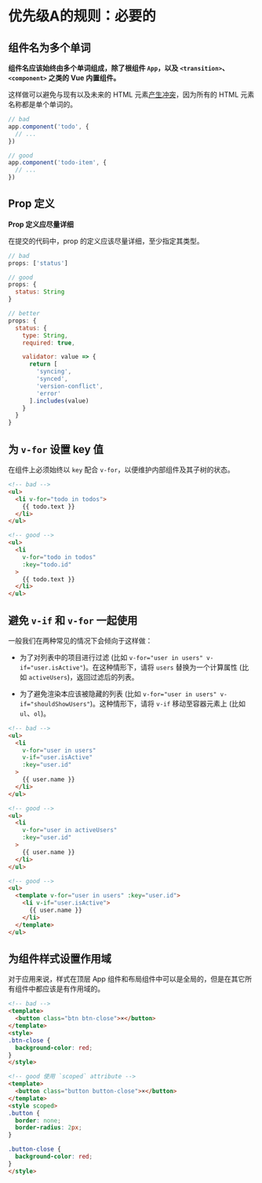 # 优先级A的规则：必要的

## 组件名为多个单词

**组件名应该始终由多个单词组成，除了根组件 `App`，以及 `<transition>`、`<component>` 之类的 Vue 内置组件。**

这样做可以避免与现有以及未来的 HTML 元素[产生冲突](https://html.spec.whatwg.org/multipage/custom-elements.html#valid-custom-element-name)，因为所有的 HTML 元素名称都是单个单词的。

```js
// bad
app.component('todo', {
  // ...
})

// good
app.component('todo-item', {
  // ...
})
```

## Prop 定义

**Prop 定义应尽量详细**

在提交的代码中，prop 的定义应该尽量详细，至少指定其类型。

<!-- ::: details 详解
细致的 **prop** 定义有两个优势：

- 它们写明了组件的 API，所以组件的设计用法可以通俗易懂；
- 在开发环境下，如果为一个组件提供了格式不正确的 prop，Vue 将会告警，以帮助你捕获潜在的错误来源。
::: -->

```js
// bad
props: ['status']

// good
props: {
  status: String
}

// better
props: {
  status: {
    type: String,
    required: true,

    validator: value => {
      return [
        'syncing',
        'synced',
        'version-conflict',
        'error'
      ].includes(value)
    }
  }
}
```

## 为 `v-for` 设置 key 值

在组件上必须始终以 `key` 配合 `v-for`，以便维护内部组件及其子树的状态。

```html
<!-- bad -->
<ul>
  <li v-for="todo in todos">
    {{ todo.text }}
  </li>
</ul>

<!-- good -->
<ul>
  <li
    v-for="todo in todos"
    :key="todo.id"
  >
    {{ todo.text }}
  </li>
</ul>
```

## 避免 `v-if` 和 `v-for` 一起使用

一般我们在两种常见的情况下会倾向于这样做：

- 为了对列表中的项目进行过滤 (比如 `v-for="user in users" v-if="user.isActive"`)。在这种情形下，请将 `users` 替换为一个计算属性 (比如 `activeUsers`)，返回过滤后的列表。

- 为了避免渲染本应该被隐藏的列表 (比如 `v-for="user in users" v-if="shouldShowUsers"`)。这种情形下，请将 `v-if` 移动至容器元素上 (比如 `ul`、`ol`)。

```html
<!-- bad -->
<ul>
  <li
    v-for="user in users"
    v-if="user.isActive"
    :key="user.id"
  >
    {{ user.name }}
  </li>
</ul>

<!-- good -->
<ul>
  <li
    v-for="user in activeUsers"
    :key="user.id"
  >
    {{ user.name }}
  </li>
</ul>

<!-- good -->
<ul>
  <template v-for="user in users" :key="user.id">
    <li v-if="user.isActive">
      {{ user.name }}
    </li>
  </template>
</ul>
```

## 为组件样式设置作用域

对于应用来说，样式在顶层 App 组件和布局组件中可以是全局的，但是在其它所有组件中都应该是有作用域的。

```html
<!-- bad -->
<template>
  <button class="btn btn-close">×</button>
</template>
<style>
.btn-close {
  background-color: red;
}
</style>

<!-- good 使用 `scoped` attribute -->
<template>
  <button class="button button-close">×</button>
</template>
<style scoped>
.button {
  border: none;
  border-radius: 2px;
}

.button-close {
  background-color: red;
}
</style>
```